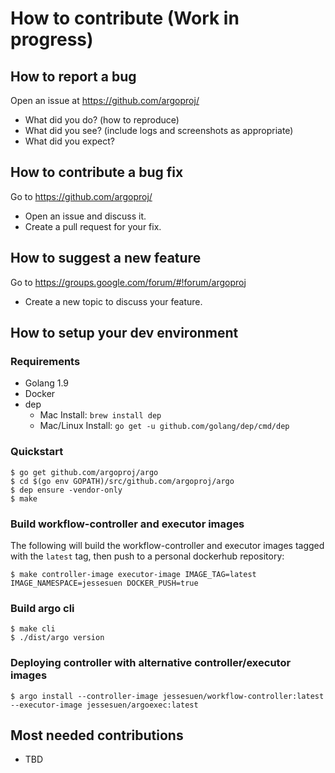 # How to contribute (Work in progress)

## How to report a bug

Open an issue at https://github.com/argoproj/
* What did you do? (how to reproduce)
* What did you see? (include logs and screenshots as appropriate)
* What did you expect?

## How to contribute a bug fix

Go to https://github.com/argoproj/
* Open an issue and discuss it.
* Create a pull request for your fix.

## How to suggest a new feature

Go to https://groups.google.com/forum/#!forum/argoproj
* Create a new topic to discuss your feature.

## How to setup your dev environment

### Requirements
* Golang 1.9
* Docker
* dep
   * Mac Install: `brew install dep`
   * Mac/Linux Install: `go get -u github.com/golang/dep/cmd/dep`

### Quickstart
```
$ go get github.com/argoproj/argo
$ cd $(go env GOPATH)/src/github.com/argoproj/argo
$ dep ensure -vendor-only
$ make
```

### Build workflow-controller and executor images
The following will build the workflow-controller and executor images tagged with the `latest` tag, then push to a personal dockerhub repository:
```
$ make controller-image executor-image IMAGE_TAG=latest IMAGE_NAMESPACE=jessesuen DOCKER_PUSH=true
```

### Build argo cli
```
$ make cli
$ ./dist/argo version
```

### Deploying controller with alternative controller/executor images
```
$ argo install --controller-image jessesuen/workflow-controller:latest --executor-image jessesuen/argoexec:latest
```

## Most needed contributions

* TBD
